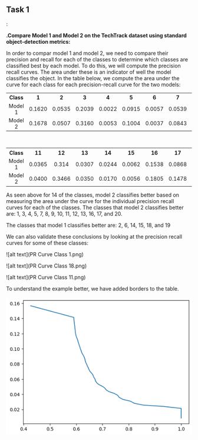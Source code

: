

<h2>Task 1</h2>: 

<b>.Compare Model 1 and Model 2 on the TechTrack dataset using standard object-detection metrics:</b>

In order to compar model 1 and model 2, we need to compare their precision and recall for each of the classes to determine which classes are classified best by each model. To do this, we will compute the precision recall curves. The area under these is an indicator of well the model classifies the object. In the table below, we compute the area under the curve for each class for each precision-recall curve for the two models:

<table style="width:100%">
  <tr>
    <th>Class</th>
    <th> 1</th>
    <th> 2</th>
    <th> 3</th>
    <th> 4</th>
    <th> 5</th>
    <th> 6</th>
    <th> 7</th>
    <th> 8</th>
    <th> 9</th>
    <th> 10</th>
  </tr>
  <tr>
    <td><center>Model 1</td>
    <td><center> 0.1620</td>
    <td><center>0.0535</td>
    <td><center> 0.2039</td>
    <td><center>0.0022</td>
    <td><center>0.0915</td>
    <td><center>0.0057</td>
    <td><center> 0.0539</td>
    <td><center>0.0201</td>
    <td><center>0.0008</td>
    <td><center>0.0804</td>
  </tr>
  <tr>
    <td><center>Model 2</td>
    <td><center>0.1678</td>
    <td><center>0.0507</td>
    <td><center>0.3160</td>
    <td><center>0.0053</td>
    <td><center> 0.1004</td>
    <td><center>0.0037</td>
    <td><center>0.0843</td>
    <td><center>0.0359</td>
    <td><center>0.0080</td>
    <td><center>0.0915</td>
  </tr>
</table>

<br>

<table style="width:100%">
  <tr>
    <th>Class</th>
    <th> 11</th>
    <th> 12</th>
    <th> 13</th>
    <th> 14</th>
    <th> 15</th>
    <th> 16</th>
    <th> 17</th>
    <th> 18</th>
    <th> 19</th>
    <th> 20</th>
  </tr>
  <tr>
    <td><center>Model 1</td>
    <td><center>0.0365 </td>
    <td><center>0.314</td>
    <td><center> 0.0307</td>
    <td><center>0.0244</td>
    <td><center>0.0062</td>
    <td><center>0.1538</td>
    <td><center>0.0868</td>
    <td><center>0.0746</td>
    <td><center>0.0530</td>
    <td><center>0.0025</td>
  </tr>
  <tr>
    <td><center>Model 2</td>
    <td><center>0.0400</td>
    <td><center>0.3466</td>
    <td><center>0.0350</td>
    <td><center>0.0170</td>
    <td><center> 0.0056</td>
    <td><center>0.1805</td>
    <td><center>0.1478</td>
    <td><center>0.0436</td>
    <td><center>0.0445</td>
    <td><center>0.0036</td>
  </tr>
</table>


As seen above for 14 of the classes, model 2 classifies better based on measuring the area under the curve for the individual precision recall curves for each of the classes. The classes that model 2 classifies better are: 1, 3, 4, 5, 7, 8, 9, 10, 11, 12, 13, 16, 17, and 20.

The classes that model 1 classifies better are: 2, 6, 14, 15, 18, and 19

We can also validate these conclusions by looking at the precision recall curves for some of these classes: 

![alt text](PR Curve Class 1.png)

![alt text](PR Curve Class 18.png)

![alt text](PR Curve Class 11.png)

<p>To understand the example better, we have added borders to the table.</p>

</body>
</html>

![alt text](image.png)